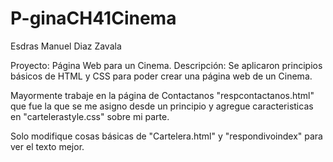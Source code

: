 # P-ginaCH41Cinema
Esdras Manuel Diaz Zavala

Proyecto: Página Web para un Cinema.
Descripción: Se aplicaron principios básicos de HTML y CSS para poder crear una página web de un Cinema.

Mayormente trabaje en la página de Contactanos "respcontactanos.html" que fue la que se me asigno desde un principio
y agregue caracteristicas en "cartelerastyle.css" sobre mi parte.

Solo modifique cosas básicas de "Cartelera.html" y "respondivoindex" para ver el texto mejor.
